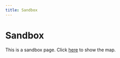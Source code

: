 ```yaml
---
title: Sandbox
---
```


# Sandbox

This is a sandbox page. Click [here](#1815-spain) to show the map.
